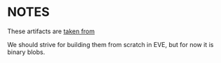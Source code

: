 # NOTES

These artifacts are [taken from](https://github.com/pftf/RPi4/releases/tag/v1.5)

We should strive for building them from scratch in EVE, but for now it is binary blobs.
